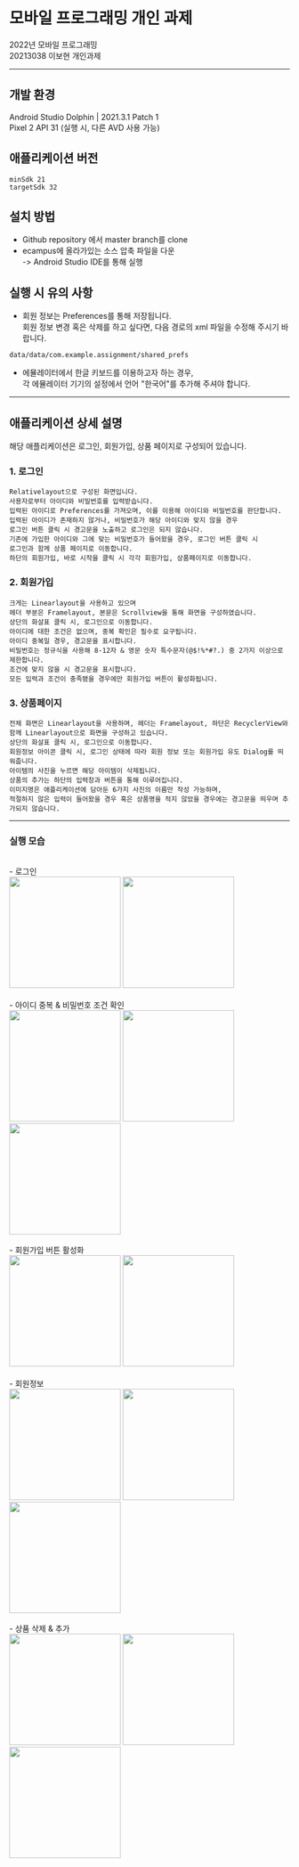 # 모바일 프로그래밍 개인 과제
2022년 모바일 프로그래밍\
20213038 이보현 개인과제

---
## 개발 환경
Android Studio Dolphin | 2021.3.1 Patch 1 \
Pixel 2 API 31 (실행 시, 다른 AVD 사용 가능)

## 애플리케이션 버전
`minSdk 21` \
`targetSdk 32`

## 설치 방법
- Github repository 에서 master branch를 clone
- ecampus에 올라가있는 소스 압축 파일을 다운\
-> Android Studio IDE를 통해 실행

## 실행 시 유의 사항
- 회원 정보는 Preferences를 통해 저장됩니다.\
회원 정보 변경 혹은 삭제를 하고 싶다면, 다음 경로의 xml 파일을 수정해 주시기 바랍니다.
```
data/data/com.example.assignment/shared_prefs
```
- 에뮬레이터에서 한글 키보드를 이용하고자 하는 경우,\
각 에뮬레이터 기기의 설정에서 언어 "한국어"를 추가해 주셔야 합니다. 

---
## 애플리케이션 상세 설명
해당 애플리케이션은 로그인, 회원가입, 상품 페이지로 구성되어 있습니다.

### 1. 로그인
```
Relativelayout으로 구성된 화면입니다.  
사용자로부터 아이디와 비밀번호를 입력받습니다.  
입력된 아이디로 Preferences를 가져오며, 이를 이용해 아이디와 비밀번호를 판단합니다.  
입력된 아이디가 존재하지 않거나, 비밀번호가 해당 아이디와 맞지 않을 경우  
로그인 버튼 클릭 시 경고문을 노출하고 로그인은 되지 않습니다.  
기존에 가입한 아이디와 그에 맞는 비밀번호가 들어왔을 경우, 로그인 버튼 클릭 시  
로그인과 함께 상품 페이지로 이동합니다.  
하단의 회원가입, 바로 시작을 클릭 시 각각 회원가입, 상품페이지로 이동합니다.  
```
### 2. 회원가입
```
크게는 Linearlayout을 사용하고 있으며  
헤더 부분은 Framelayout, 본문은 Scrollview을 통해 화면을 구성하였습니다.
상단의 화살표 클릭 시, 로그인으로 이동합니다.
아이디에 대한 조건은 없으며, 중복 확인은 필수로 요구됩니다.
아이디 중복일 경우, 경고문을 표시합니다.
비밀번호는 정규식을 사용해 8-12자 & 영문 숫자 특수문자(@$!%*#?.) 중 2가지 이상으로 제한합니다.
조건에 맞지 않을 시 경고문을 표시합니다.
모든 입력과 조건이 충족됐을 경우에만 회원가입 버튼이 활성화됩니다.
```

### 3. 상품페이지
```
전체 화면은 Linearlayout을 사용하며, 헤더는 Framelayout, 하단은 RecyclerView와 함께 Linearlayout으로 화면을 구성하고 있습니다.
상단의 화살표 클릭 시, 로그인으로 이동합니다.
회원정보 아이콘 클릭 시, 로그인 상태에 따라 회원 정보 또는 회원가입 유도 Dialog를 띄워줍니다.
아이템의 사진을 누르면 해당 아이템이 삭제됩니다.
상품의 추가는 하단의 입력창과 버튼을 통해 이루어집니다.
이미지명은 애플리케이션에 담아둔 6가지 사진의 이름만 작성 가능하며,
적절하지 않은 입력이 들어왔을 경우 혹은 상품명을 적지 않았을 경우에는 경고문을 띄우며 추가되지 않습니다.
```
---
### 실행 모습
<br>
- 로그인
<div>
    <img width="200" alt="" src="1.png">
    <img width="200" alt="" src="2.png">
</div>
<br>
- 아이디 중복 & 비밀번호 조건 확인
<div>
    <img width="200" alt="" src="5.png">
    <img width="200" alt="" src="6.png">
    <img width="200" alt="" src="10.png">
</div>
<br>
- 회원가입 버튼 활성화
<div>
    <img width="200" alt="" src="7.png">
    <img width="200" alt="" src="8.png">
</div>
<br>
- 회원정보
<div>
    <img width="200" alt="" src="3.png">
    <img width="200" alt="" src="4.png">
    <img width="200" alt="" src="9.png">
</div>  
<br>
- 상품 삭제 & 추가
<div>
<img width="200" alt="" src="11.png">
    <img width="200" alt="" src="12.png">
    <img width="200" alt="" src="13.png">
</div>



